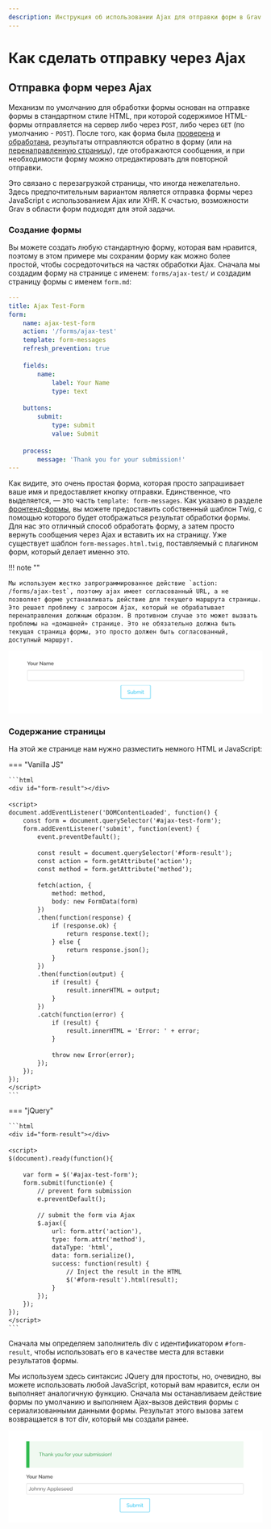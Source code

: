 ```yaml
---
description: Инструкция об использовании Ajax для отправки форм в Grav CMS.
---
```


# Как сделать отправку через Ajax

## Отправка форм через Ajax

Механизм по умолчанию для обработки формы основан на отправке формы в стандартном стиле HTML, при которой содержимое HTML-формы отправляется на сервер либо через `POST`, либо через `GET` (по умолчанию - `POST`). После того, как форма была [проверена](/forms/forms/fields-available) и [обработана](/forms/forms/reference-form-actions), результаты отправляются обратно в форму (или на [перенаправленную страницу](/forms/forms/reference-form-actions/#perenapravlenie)), где отображаются сообщения, и при необходимости форму можно отредактировать для повторной отправки.

Это связано с перезагрузкой страницы, что иногда нежелательно. Здесь предпочтительным вариантом является отправка формы через JavaScript с использованием Ajax или XHR. К счастью, возможности Grav в области форм подходят для этой задачи.

### Создание формы

Вы можете создать любую стандартную форму, которая вам нравится, поэтому в этом примере мы сохраним форму как можно более простой, чтобы сосредоточиться на частях обработки Ajax. Сначала мы создадим форму на странице с именем: `forms/ajax-test/` и создадим страницу формы с именем `form.md`:

```yaml
---
title: Ajax Test-Form
form:
    name: ajax-test-form
    action: '/forms/ajax-test'
    template: form-messages
    refresh_prevention: true

    fields:
        name:
            label: Your Name
            type: text

    buttons:
        submit:
            type: submit
            value: Submit

    process:
        message: 'Thank you for your submission!'
---
```

Как видите, это очень простая форма, которая просто запрашивает ваше имя и предоставляет кнопку отправки. Единственное, что выделяется, — это часть `template: form-messages`. Как указано в разделе [фронтенд-формы](/forms), вы можете предоставить собственный шаблон Twig, с помощью которого будет отображаться результат обработки формы. Для нас это отличный способ обработать форму, а затем просто вернуть сообщения через Ajax и вставить их на страницу. Уже существует шаблон `form-messages.html.twig`, поставляемый с плагином форм, который делает именно это.

!!! note ""

    Мы используем жестко запрограммированное действие `action: /forms/ajax-test`, поэтому ajax имеет согласованный URL, а не позволяет форме устанавливать действие для текущего маршрута страницы. Это решает проблему с запросом Ajax, который не обрабатывает перенаправления должным образом. В противном случае это может вызвать проблемы на «домашней» странице. Это не обязательно должна быть текущая страница формы, это просто должен быть согласованный, доступный маршрут.

![](simple-form.png)

### Содержание страницы

На этой же странице нам нужно разместить немного HTML и JavaScript:

=== "Vanilla JS"

    ```html
    <div id="form-result"></div>

    <script>
    document.addEventListener('DOMContentLoaded', function() {
        const form = document.querySelector('#ajax-test-form');
        form.addEventListener('submit', function(event) {
            event.preventDefault();

            const result = document.querySelector('#form-result');
            const action = form.getAttribute('action');
            const method = form.getAttribute('method');

            fetch(action, {
                method: method,
                body: new FormData(form)
            })
            .then(function(response) {
                if (response.ok) {
                    return response.text();
                } else {
                    return response.json();
                }
            })
            .then(function(output) {
                if (result) {
                    result.innerHTML = output;
                }
            })
            .catch(function(error) {
                if (result) {
                    result.innerHTML = 'Error: ' + error;
                }

                throw new Error(error);
            });
        });
    });
    </script>
    ```

=== "jQuery"

    ```html
    <div id="form-result"></div>

    <script>
    $(document).ready(function(){

        var form = $('#ajax-test-form');
        form.submit(function(e) {
            // prevent form submission
            e.preventDefault();

            // submit the form via Ajax
            $.ajax({
                url: form.attr('action'),
                type: form.attr('method'),
                dataType: 'html',
                data: form.serialize(),
                success: function(result) {
                    // Inject the result in the HTML
                    $('#form-result').html(result);
                }
            });
        });
    });
    </script>
    ```

Сначала мы определяем заполнитель div с идентификатором `#form-result`, чтобы использовать его в качестве места для вставки результатов формы.

Мы используем здесь синтаксис JQuery для простоты, но, очевидно, вы можете использовать любой JavaScript, который вам нравится, если он выполняет аналогичную функцию. Сначала мы останавливаем действие формы по умолчанию и выполняем Ajax-вызов действия формы с сериализованными данными формы. Результат этого вызова затем возвращается в тот div, который мы создали ранее.

![](submitted-form.png)
